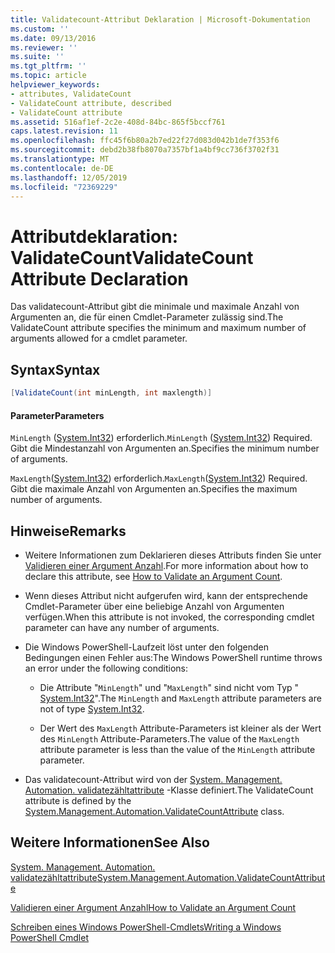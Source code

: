 ```yaml
---
title: Validatecount-Attribut Deklaration | Microsoft-Dokumentation
ms.custom: ''
ms.date: 09/13/2016
ms.reviewer: ''
ms.suite: ''
ms.tgt_pltfrm: ''
ms.topic: article
helpviewer_keywords:
- attributes, ValidateCount
- ValidateCount attribute, described
- ValidateCount attribute
ms.assetid: 516af1ef-2c2e-408d-84bc-865f5bccf761
caps.latest.revision: 11
ms.openlocfilehash: ffc45f6b80a2b7ed22f27d083d042b1de7f353f6
ms.sourcegitcommit: debd2b38fb8070a7357bf1a4bf9cc736f3702f31
ms.translationtype: MT
ms.contentlocale: de-DE
ms.lasthandoff: 12/05/2019
ms.locfileid: "72369229"
---
```

# <a name="validatecount-attribute-declaration"></a><span data-ttu-id="194e3-102">Attributdeklaration: ValidateCount</span><span class="sxs-lookup"><span data-stu-id="194e3-102">ValidateCount Attribute Declaration</span></span>

<span data-ttu-id="194e3-103">Das validatecount-Attribut gibt die minimale und maximale Anzahl von Argumenten an, die für einen Cmdlet-Parameter zulässig sind.</span><span class="sxs-lookup"><span data-stu-id="194e3-103">The ValidateCount attribute specifies the minimum and maximum number of arguments allowed for a cmdlet parameter.</span></span>

## <a name="syntax"></a><span data-ttu-id="194e3-104">Syntax</span><span class="sxs-lookup"><span data-stu-id="194e3-104">Syntax</span></span>

```csharp
[ValidateCount(int minLength, int maxlength)]
```

#### <a name="parameters"></a><span data-ttu-id="194e3-105">Parameter</span><span class="sxs-lookup"><span data-stu-id="194e3-105">Parameters</span></span>

<span data-ttu-id="194e3-106">`MinLength` ([System.Int32][]) erforderlich.</span><span class="sxs-lookup"><span data-stu-id="194e3-106">`MinLength` ([System.Int32][]) Required.</span></span> <span data-ttu-id="194e3-107">Gibt die Mindestanzahl von Argumenten an.</span><span class="sxs-lookup"><span data-stu-id="194e3-107">Specifies the minimum number of arguments.</span></span>

<span data-ttu-id="194e3-108">`MaxLength`([System.Int32][]) erforderlich.</span><span class="sxs-lookup"><span data-stu-id="194e3-108">`MaxLength`([System.Int32][]) Required.</span></span> <span data-ttu-id="194e3-109">Gibt die maximale Anzahl von Argumenten an.</span><span class="sxs-lookup"><span data-stu-id="194e3-109">Specifies the maximum number of arguments.</span></span>

## <a name="remarks"></a><span data-ttu-id="194e3-110">Hinweise</span><span class="sxs-lookup"><span data-stu-id="194e3-110">Remarks</span></span>

- <span data-ttu-id="194e3-111">Weitere Informationen zum Deklarieren dieses Attributs finden Sie unter [Validieren einer Argument Anzahl][].</span><span class="sxs-lookup"><span data-stu-id="194e3-111">For more information about how to declare this attribute, see [How to Validate an Argument Count][].</span></span>

- <span data-ttu-id="194e3-112">Wenn dieses Attribut nicht aufgerufen wird, kann der entsprechende Cmdlet-Parameter über eine beliebige Anzahl von Argumenten verfügen.</span><span class="sxs-lookup"><span data-stu-id="194e3-112">When this attribute is not invoked, the corresponding cmdlet parameter can have any number of arguments.</span></span>

- <span data-ttu-id="194e3-113">Die Windows PowerShell-Laufzeit löst unter den folgenden Bedingungen einen Fehler aus:</span><span class="sxs-lookup"><span data-stu-id="194e3-113">The Windows PowerShell runtime throws an error under the following conditions:</span></span>

    - <span data-ttu-id="194e3-114">Die Attribute "`MinLength`" und "`MaxLength`" sind nicht vom Typ " [System.Int32][]".</span><span class="sxs-lookup"><span data-stu-id="194e3-114">The `MinLength` and `MaxLength` attribute parameters are not of type [System.Int32][].</span></span>

    - <span data-ttu-id="194e3-115">Der Wert des `MaxLength` Attribute-Parameters ist kleiner als der Wert des `MinLength` Attribute-Parameters.</span><span class="sxs-lookup"><span data-stu-id="194e3-115">The value of the `MaxLength` attribute parameter is less than the value of the `MinLength` attribute parameter.</span></span>

- <span data-ttu-id="194e3-116">Das validatecount-Attribut wird von der [System. Management. Automation. validatezähltattribute][] -Klasse definiert.</span><span class="sxs-lookup"><span data-stu-id="194e3-116">The ValidateCount attribute is defined by the [System.Management.Automation.ValidateCountAttribute][] class.</span></span>

## <a name="see-also"></a><span data-ttu-id="194e3-117">Weitere Informationen</span><span class="sxs-lookup"><span data-stu-id="194e3-117">See Also</span></span>

<span data-ttu-id="194e3-118">[System. Management. Automation. validatezähltattribute][]</span><span class="sxs-lookup"><span data-stu-id="194e3-118">[System.Management.Automation.ValidateCountAttribute][]</span></span>

<span data-ttu-id="194e3-119">[Validieren einer Argument Anzahl][]</span><span class="sxs-lookup"><span data-stu-id="194e3-119">[How to Validate an Argument Count][]</span></span>

<span data-ttu-id="194e3-120">[Schreiben eines Windows PowerShell-Cmdlets][]</span><span class="sxs-lookup"><span data-stu-id="194e3-120">[Writing a Windows PowerShell Cmdlet][]</span></span>

[Validieren einer Argument Anzahl]: how-to-validate-an-argument-count.md
[How to Validate an Argument Count]: how-to-validate-an-argument-count.md
[Schreiben eines Windows PowerShell-Cmdlets]: writing-a-windows-powershell-cmdlet.md
[Writing a Windows PowerShell Cmdlet]: writing-a-windows-powershell-cmdlet.md

[System.Int32]: /dotnet/api/System.Int32
[System. Management. Automation. validatezähltattribute]: /dotnet/api/System.Management.Automation.ValidateCountAttribute
[System.Management.Automation.ValidateCountAttribute]: /dotnet/api/System.Management.Automation.ValidateCountAttribute
